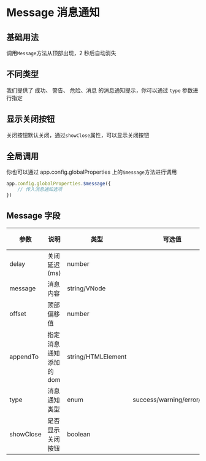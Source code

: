 # Message 消息通知


## 基础用法

调用`Message`方法从顶部出现，2 秒后自动消失

<preview path="./message-base.vue" title="基础用法"></preview>


## 不同类型

我们提供了 成功、 警告、 危险、消息 的消息通知提示，你可以通过 `type` 参数进行指定

<preview path="./message-type.vue" title="类型"></preview>

## 显示关闭按钮

关闭按钮默认关闭，通过`showClose`属性，可以显示关闭按钮

<preview path="./message-close.vue" title="显示关闭按钮"></preview>

## 全局调用

你也可以通过 app.config.globalProperties 上的`$message`方法进行调用

```ts
app.config.globalProperties.$message({
    // 传入消息通知选项
})
```

## Message 字段

| 参数        | 说明           | 类型                 | 可选值                        | 默认值    |
|-----------|--------------|--------------------|----------------------------|--------|
| delay     | 关闭延迟(ms)     | number             |                            | 2000   |
| message   | 消息内容         | string/VNode       |                            | ''     |
| offset    | 顶部偏移值        | number             |                            | 12     |
| appendTo  | 指定消息通知添加的dom | string/HTMLElement |                            | 'body' |    |
| type      | 消息通知类型       | enum               | success/warning/error/info |        |
| showClose | 是否显示关闭按钮     | boolean            | | false  |
